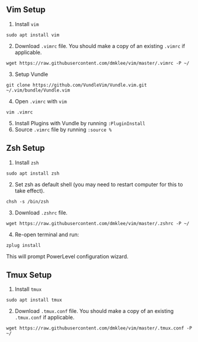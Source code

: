 ## Vim Setup
1. Install `vim`
```
sudo apt install vim
```
2. Download `.vimrc` file.  You should make a copy of an existing `.vimrc` if applicable.
```
wget https://raw.githubusercontent.com/dmklee/vim/master/.vimrc -P ~/
```
3. Setup Vundle
```
git clone https://github.com/VundleVim/Vundle.vim.git ~/.vim/bundle/Vundle.vim
```
4. Open `.vimrc` with `vim`
```
vim .vimrc
```
5. Install Plugins with Vundle by running `:PluginInstall`
6. Source `.vimrc` file by running `:source %`

## Zsh Setup
1. Install `zsh`
```
sudo apt install zsh
```
2. Set zsh as default shell (you may need to restart computer for this to take effect).
```
chsh -s /bin/zsh
```
3. Download `.zshrc` file.
```
wget https://raw.githubusercontent.com/dmklee/vim/master/.zshrc -P ~/
```
4. Re-open terminal and run:
```
zplug install
```
This will prompt PowerLevel configuration wizard. 

## Tmux Setup
1. Install `tmux`
```
sudo apt install tmux
```
2. Download `.tmux.conf` file.  You should make a copy of an existing `.tmux.conf` if applicable.
```
wget https://raw.githubusercontent.com/dmklee/vim/master/.tmux.conf -P ~/
```
